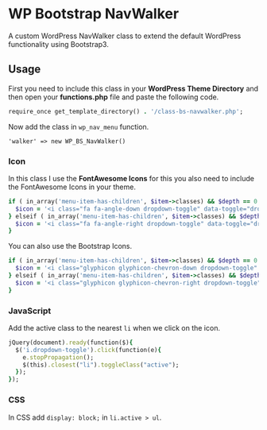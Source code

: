 # WP Bootstrap NavWalker
A custom WordPress NavWalker class to extend the default WordPress functionality using Bootstrap3.

## Usage
First you need to include this class in your <strong>WordPress Theme Directory</strong> and then open your <strong>functions.php</strong> file and paste the following code.

```ruby
require_once get_template_directory() . '/class-bs-navwalker.php';
```

Now add the class in `wp_nav_menu` function.

`'walker' => new WP_BS_NavWalker()`

### Icon
In this class I use the <strong>FontAwesome Icons</strong> for this you also need to include the FontAwesome Icons in your theme.

```ruby
if ( in_array('menu-item-has-children', $item->classes) && $depth == 0 ) {
  $icon = '<i class="fa fa-angle-down dropdown-toggle" data-toggle="dropdown"></i>';
} elseif ( in_array('menu-item-has-children', $item->classes) && $depth >= 1 ) {
  $icon = '<i class="fa fa-angle-right dropdown-toggle" data-toggle="dropdown"></i>';
}
```

You can also use the Bootstrap Icons.

```ruby
if ( in_array('menu-item-has-children', $item->classes) && $depth == 0 ) {
  $icon = '<i class="glyphicon glyphicon-chevron-down dropdown-toggle" data-toggle="dropdown"></i>';
} elseif ( in_array('menu-item-has-children', $item->classes) && $depth >= 1 ) {
  $icon = '<i class="glyphicon glyphicon-chevron-right dropdown-toggle" data-toggle="dropdown"></i>';
}
```

### JavaScript
Add the active class to the nearest `li` when we click on the icon.

```ruby
jQuery(document).ready(function($){
  $('i.dropdown-toggle').click(function(e){
    e.stopPropagation();
    $(this).closest("li").toggleClass("active");
  });
});
```

### CSS
In CSS add `display: block;` in `li.active > ul`.
